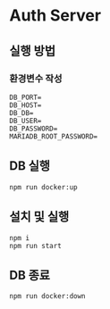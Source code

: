 # Auth Server

## 실행 방법

### 환경변수 작성

```
DB_PORT=
DB_HOST=
DB_DB=
DB_USER=
DB_PASSWORD=
MARIADB_ROOT_PASSWORD=
```

## DB 실행

```
npm run docker:up
```

## 설치 및 실행

```
npm i
npm run start
```

## DB 종료

```
npm run docker:down
```
